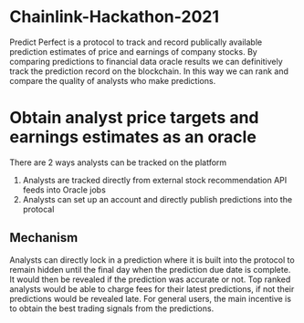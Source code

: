 # Chainlink-Hackathon-2021
Predict Perfect is a protocol to track and record publically available prediction estimates of price and earnings of company stocks. By comparing predictions to financial data oracle results we can definitively track the prediction record on the blockchain. In this way we can rank and compare the quality of analysts who make predictions.

# Obtain analyst price targets and earnings estimates as an oracle

There are 2 ways analysts can be tracked on the platform
1) Analysts are tracked directly from external stock recommendation API feeds into Oracle jobs
2) Analysts can set up an account and directly publish predictions into the protocal

## Mechanism

Analysts can directly lock in a prediction where it is built into the protocol to remain hidden until the final day when the prediction due date is complete. It would then be revealed if the prediction was accurate or not. Top ranked analysts would be able to charge fees for their latest predictions, if not their predictions would be revealed late. For general users, the main incentive is to obtain the best trading signals from the predictions.
